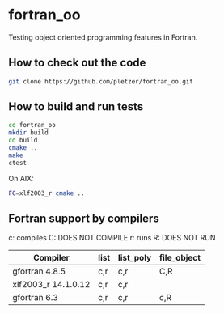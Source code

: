 # fortran_oo

Testing object oriented programming features in Fortran.

## How to check out the code

```bash
git clone https://github.com/pletzer/fortran_oo.git
```

## How to build and run tests

```bash
cd fortran_oo
mkdir build
cd build
cmake ..
make
ctest
```

On AIX:

```bash
FC=xlf2003_r cmake ..
```

## Fortran support by compilers

c: compiles
C: DOES NOT COMPILE
r: runs
R: DOES NOT RUN

| Compiler            | list  | list_poly | file_object |
|---------------------|-------|-----------|--------------
| gfortran 4.8.5      | c,r   | c,r       |  C,R        |
| xlf2003_r 14.1.0.12 | c,r   | c,r       |             |
| gfortran 6.3        | c,r   | c,r       |  c,R        |
